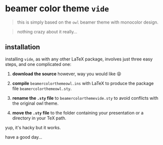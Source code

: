 # beamer color theme `vide`

> this is simply based on the `owl` beamer theme with monocolor design.

> nothing crazy about it really…

## installation
installing `vide`, as with any other LaTeX package, involves just three easy steps, and one complicated one:

1. **download the source** however, way you would like 😝  

2. **compile** `beamercolorthemeowl.ins` with LaTeX to produce the package file `beamercolorthemeowl.sty`.


3. **rename the `.sty` file** to `beamercolorthemevide.sty` to avoid conflicts with the original owl theme.


4. **move the `.sty` file** to the folder containing your presentation or a directory in your TeX path.

yup, it's hacky but it works.

have a good day…